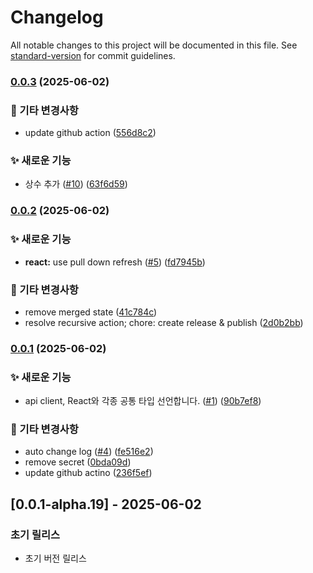 # Changelog

All notable changes to this project will be documented in this file. See [standard-version](https://github.com/conventional-changelog/standard-version) for commit guidelines.

### [0.0.3](https://github.com/ummgoban/shared/compare/v0.0.2...v0.0.3) (2025-06-02)


### 🔨 기타 변경사항

* update github action ([556d8c2](https://github.com/ummgoban/shared/commit/556d8c2569e4d223764bbcf871c039754c4465bb))


### ✨ 새로운 기능

* 상수 추가 ([#10](https://github.com/ummgoban/shared/issues/10)) ([63f6d59](https://github.com/ummgoban/shared/commit/63f6d5911c2c57cc11735daf2483adb4c8981c21))

### [0.0.2](https://github.com/ummgoban/shared/compare/v0.0.1...v0.0.2) (2025-06-02)


### ✨ 새로운 기능

* **react:** use pull down refresh ([#5](https://github.com/ummgoban/shared/issues/5)) ([fd7945b](https://github.com/ummgoban/shared/commit/fd7945b2329f53ef3528c11dd1cb6a549c0f3b11))


### 🔨 기타 변경사항

* remove merged state ([41c784c](https://github.com/ummgoban/shared/commit/41c784cfe06582b1aec24319a1826e6a76bb6efc))
* resolve recursive action; chore: create release & publish ([2d0b2bb](https://github.com/ummgoban/shared/commit/2d0b2bb0f04da61c8aedc2859d8d4d5202b58a56))

### [0.0.1](https://github.com/ummgoban/shared/compare/v0.0.1-alpha.9...v0.0.1) (2025-06-02)


### ✨ 새로운 기능

* api client, React와 각종 공통 타입 선언합니다. ([#1](https://github.com/ummgoban/shared/issues/1)) ([90b7ef8](https://github.com/ummgoban/shared/commit/90b7ef8e8d8cdc469ebc3420226996bf4f54843b))


### 🔨 기타 변경사항

* auto change log ([#4](https://github.com/ummgoban/shared/issues/4)) ([fe516e2](https://github.com/ummgoban/shared/commit/fe516e2d7f65fd4d0a9ca8398fe8857d864a3633))
* remove secret ([0bda09d](https://github.com/ummgoban/shared/commit/0bda09df7822f368d5904487f2f95d84eb6bba5f))
* update github actino ([236f5ef](https://github.com/ummgoban/shared/commit/236f5efe271c5d7d77016caae081105f3283f023))

## [0.0.1-alpha.19] - 2025-06-02

### 초기 릴리스
- 초기 버전 릴리스
